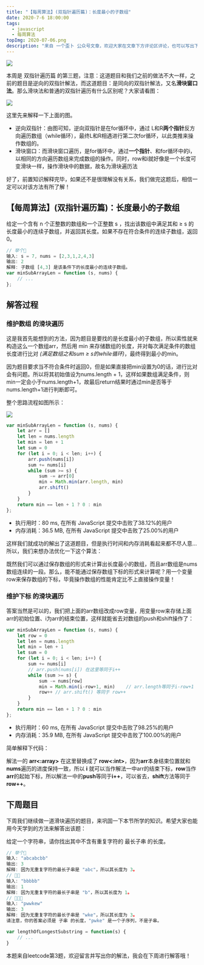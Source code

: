 ```yaml
---
title: "【每周算法】(双指针遍历篇)：长度最小的子数组"
date: 2020-7-6 18:00:00
tags:
  - javascript
  - 每周算法
topImg: 2020-07-06.png
description: "来自 一个歪卜 公众号文章，欢迎大家在文章下方评论区评论，也可以写出下周题目的解题思路哦～"
---
```


![](https://static01.imgkr.com/temp/19d08d7dc7e54c848b4116752afe74d4.png)

本周是 双指针遍历篇 的第三题，注意：这道题目和我们之前的做法不大一样，之前的题目是逆向的双指针解法，而这道题目：是同向的双指针解法，又名**滑块窗口法**。那么滑块法和普通的双指针遍历有什么区别呢？大家请看图：

![](https://static01.imgkr.com/temp/093c0df0175249b3ac83ccd21cef64ba.png)

这里先来解释一下上面的图。

- 逆向双指针：由图可知，逆向双指针是在for循环中，通过 L和R**两个指针**反方向遍历数组（while循环），最终L和R相遇进行第二次for循环，以此类推来操作数组的。
- 滑块窗口：而滑块窗口遍历，是for循环中，通过**一个指针**、和for循环中的i，以相同的方向遍历数组来完成数组的操作。同时，row和i就好像是一个长度可变滑块一样，操作滑块中的数据，故名为滑块遍历法

好了，前置知识解释完毕，如果还不是很理解没有关系，我们做完这题后，相信一定可以对该方法有所了解！

## 【每周算法】(双指针遍历篇)：长度最小的子数组

给定一个含有 n 个正整数的数组和一个正整数 s ，找出该数组中满足其和 ≥ s 的长度最小的连续子数组，并返回其长度。如果不存在符合条件的连续子数组，返回 0。

```JavaScript
// 举个🌰
输入: s = 7, nums = [2,3,1,2,4,3]
输出: 2
解释: 子数组 [4,3] 是该条件下的长度最小的连续子数组。
var minSubArrayLen = function (s, nums) {
	// ...
};
```

## 解答过程

### 维护数组 的滑块遍历

这是我首先能想到的方法，因为题目是要找的是长度最小的子数组，所以索性就来构造这么一个数组arr，然后用 min 来存储数组的长度，并对每次满足条件的数组长度进行比对 _(满足数组之和sum ≥ s的while循环)_，最终得到最小的min。

因为题目要求当不符合条件时返回0，但是如果直接把min设置为0的话，进行比对会有问题。所以将其初始值设为nums.length + 1，这样如果数组满足条件，则min一定会小于nums.length+1，故最后return结果时通过min是否等于nums.length+1进行判断即可。

整个思路流程如图所示：

![](https://static01.imgkr.com/temp/5453d42338ce444b917e997820fc06db.png)

```JavaScript
var minSubArrayLen = function (s, nums) {
	let arr = []
	let len = nums.length
	let min = len + 1
	let sum = 0
	for (let i = 0; i < len; i++) {
		arr.push(nums[i])
		sum += nums[i]
		while (sum >= s) {
			sum -= arr[0]
			min = Math.min(arr.length, min)
			arr.shift()
		}
	}
	return min == len + 1 ? 0 : min
};
```

- 执行用时：80 ms, 在所有 JavaScript 提交中击败了38.12%的用户
- 内存消耗：36.5 MB, 在所有 JavaScript 提交中击败了25.00%的用户

这样我们就成功的解出了这道题目，但是执行时间和内存消耗看起来都不尽人意...所以，我们来想办法优化一下这个算法：

既然我们可以通过保存数组的形式来计算出长度最小的数组，而且arr数组是nums数组连续的一段。那么，能不能通过保存数组下标的形式来计算呢？用一个变量row来保存数组的下标，毕竟操作数组的性能肯定比不上直接操作变量！

### 维护下标 的滑块遍历

答案当然是可以的，我们把上面的arr数组改成row变量，用变量row来存储上面arr的初始位置、i为arr的结束位置，这样就能省去对数组的push和shift操作了：

```JavaScript
var minSubArrayLen = function (s, nums) {
	let row = 0
	let len = nums.length
	let min = len + 1
	let sum = 0
	for (let i = 0; i < len; i++) {
		sum += nums[i]
		// arr.push(nums[i]) 在这里等同于i++
		while (sum >= s) {
			sum -= nums[row]
			min = Math.min(i-row+1, min)	// arr.length等同于i-row+1
			row++ // arr.shift() 等同于 row++
		}
	}
	return min == len + 1 ? 0 : min
};
```

- 执行用时：60 ms, 在所有 JavaScript 提交中击败了98.25%的用户
- 内存消耗：35.9 MB, 在所有 JavaScript 提交中击败了100.00%的用户

简单解释下代码：

解法一的 **arr<:array>** 在这里替换成了 **row<:int>**，因为**arr**本身结束位置就和**nums**遍历的进度保持一致，所以 **i** 就可以当作解法一中arr的结束下标，**row**当作**arr**的起始下标，所以解法一中的**push**等同于**i++**，可以省去，**shift**方法等同于**row++**。


## 下周题目

下周我们继续做一道滑块遍历的题目，来巩固一下本节所学的知识。希望大家也能用今天学到的方法来解答出该题：

给定一个字符串，请你找出其中不含有重复字符的 最长子串 的长度。

```JavaScript
// 举个🌰
输入: "abcabcbb"
输出: 3 
解释: 因为无重复字符的最长子串是 "abc"，所以其长度为 3。
// 🌰🌰
输入: "bbbbb"
输出: 1
解释: 因为无重复字符的最长子串是 "b"，所以其长度为 1。
// 🌰🌰🌰
输入: "pwwkew"
输出: 3
解释: 因为无重复字符的最长子串是 "wke"，所以其长度为 3。
请注意，你的答案必须是 子串 的长度，"pwke" 是一个子序列，不是子串。

var lengthOfLongestSubstring = function(s) {
	// ...
}
```

本题来自leetcode第3题，欢迎留言并写出你的解法，我会在下周进行解答哦！